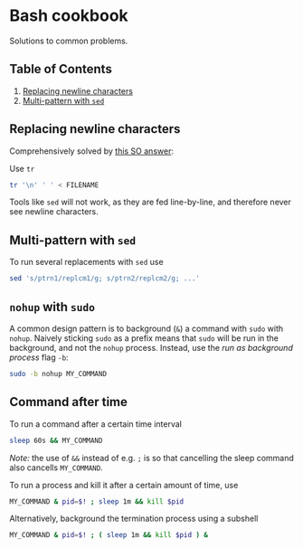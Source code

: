 # Bash cookbook

Solutions to common problems.

<!--BEGIN TOC-->
## Table of Contents
1. [Replacing newline characters](#replacing-newline-characters)
2. [Multi-pattern with `sed`](#multi-pattern-with-sed)

<!--END TOC-->

## Replacing newline characters

Comprehensively solved by [this SO answer](https://stackoverflow.com/a/7697604):

Use `tr`
```bash
tr '\n' ' ' < FILENAME
```

Tools like `sed` will not work, as they are fed line-by-line, and therefore never see newline characters.

## Multi-pattern with `sed`

To run several replacements with `sed` use
```bash
sed 's/ptrn1/replcm1/g; s/ptrn2/replcm2/g; ...'
```

## `nohup` with `sudo`

A common design pattern is to background (`&`) a command with `sudo` with `nohup`. Naively sticking `sudo` as a prefix means that `sudo` will be run in the background, and not the `nohup` process. Instead, use the *run as background process* flag `-b`:

```bash
sudo -b nohup MY_COMMAND 
```

## Command after time
To run a command after a certain time interval
```bash
sleep 60s && MY_COMMAND
```
*Note:* the use of `&&` instead of e.g. `;` is so that cancelling the sleep command also cancells `MY_COMMAND`.

To run a process and kill it after a certain amount of time, use
```bash
MY_COMMAND & pid=$! ; sleep 1m && kill $pid
```
Alternatively, background the termination process using a subshell
```bash
MY_COMMAND & pid=$! ; ( sleep 1m && kill $pid ) &
```